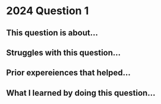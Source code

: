 # 2024 Question 1

## This question is about...



## Struggles with this question...



## Prior expereiences that helped...



## What I learned by doing this question...
